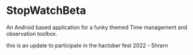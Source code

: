 # StopWatchBeta
 An Android based application for a funky themed Time management and observation toolbox.

this is an update to participate in the hactober fest 2022 - Shrarn
